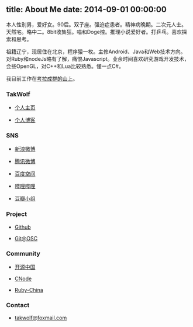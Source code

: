 title: About Me
date: 2014-09-01 00:00:00
---

本人性别男，爱好女。90后。双子座。强迫症患者。精神病晚期。二次元人士。天然宅。略中二。8bit收集狂。喵和Doge控。推理小说爱好者。打乒乓。喜欢探索和思考。

祖籍辽宁，现居住在北京，程序猿一枚。主修Android、Java和Web技术方向。对Ruby和nodeJs略有了解，痛恨Javascript。业余时间喜欢研究游戏开发技术，会些OpenGL，对C++和Lua比较熟悉。懂一点C#。

我目前工作在[考拉成群的山上](http://coloshine.com)。

### TakWolf ###

- [个人主页](http://takwolf.com)

- [个人博客](http://blog.takwolf.com)

### SNS ###

- [新浪微博](http://weibo.com/takwolf)

- [腾讯微博](http://t.qq.com/takwolf)

- [百度空间](http://www.baidu.com/p/英雄E幻影狼人)

- [哔哩哔哩](http://space.bilibili.com/445245) 

- [豆瓣小组](http://www.douban.com/people/takwolf)

### Project ###

- [Github](https://github.com/takwolf)

- [Git@OSC](http://git.oschina.net/takwolf)

### Community ###

- [开源中国](http://my.oschina.net/takwolf)

- [CNode](https://cnodejs.org/user/TakWolf)

- [Ruby-China](https://ruby-china.org/takwolf)

### Contact ###

- takwolf@foxmail.com
